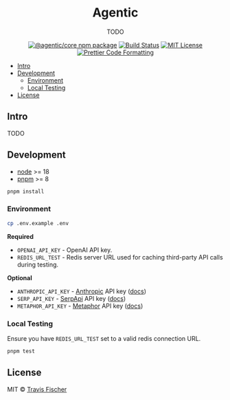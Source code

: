 <h1 align="center">Agentic</h1>

<p align="center">
  TODO
</p>

<p align="center">
  <a href="https://www.npmjs.com/package/@agentic/core"><img alt="@agentic/core npm package" src="https://img.shields.io/npm/v/@agentic/core.svg" /></a>
  <a href="https://github.com/transitive-bullshit/agentic/actions/workflows/test.yml"><img alt="Build Status" src="https://github.com/transitive-bullshit/agentic/actions/workflows/test.yml/badge.svg" /></a>
  <a href="https://github.com/transitive-bullshit/agentic/blob/main/license"><img alt="MIT License" src="https://img.shields.io/badge/license-MIT-blue" /></a>
  <a href="https://prettier.io"><img alt="Prettier Code Formatting" src="https://img.shields.io/badge/code_style-prettier-brightgreen.svg" /></a>
</p>

- [Intro](#intro)
- [Development](#development)
  - [Environment](#environment)
  - [Local Testing](#local-testing)
- [License](#license)

## Intro

TODO

## Development

- [node](https://nodejs.org/en) >= 18
- [pnpm](https://pnpm.io) >= 8

```bash
pnpm install
```

### Environment

```bash
cp .env.example .env
```

**Required**

- `OPENAI_API_KEY` - OpenAI API key.
- `REDIS_URL_TEST` - Redis server URL used for caching third-party API calls during testing.

**Optional**

- `ANTHROPIC_API_KEY` - [Anthropic](https://www.anthropic.com) API key ([docs](https://console.anthropic.com/docs))
- `SERP_API_KEY` - [SerpApi](https://serpapi.com) API key ([docs](https://serpapi.com/search-api))
- `METAPHOR_API_KEY` - [Metaphor](https://metaphor.systems) API key ([docs](https://metaphorapi.readme.io/))

### Local Testing

Ensure you have `REDIS_URL_TEST` set to a valid redis connection URL.

```bash
pnpm test
```

## License

MIT © [Travis Fischer](https://transitivebullsh.it)
